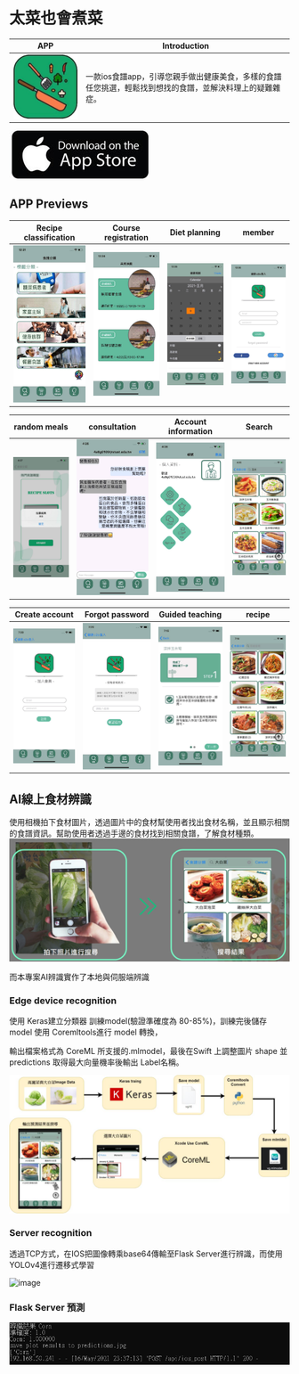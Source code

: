 # 太菜也會煮菜


| APP  | Introduction |
| ------------- | ------------- |
| ![image](https://github.com/JED-4a6g0109/Foodapp/blob/main/image/Logo.jpg)  | 一款ios食譜app，引導您親手做出健康美食，多樣的食譜任您挑選，輕鬆找到想找的食譜，並解決料理上的疑難雜症。


[![image](https://github.com/JED-4a6g0109/Foodapp/blob/main/image/AppStore.jpg)](https://jed-4a6g0109.github.io/?fbclid=IwAR1jRB0c1QW7wCZoTWttgmf6QQZxU9JHnMdzyyMS0Obm6n-r7ZLid02Cvcc)



## APP Previews


| Recipe classification | Course registration | Diet planning | member |
| --- | --- | --- | --- |
| ![image](https://github.com/JED-4a6g0109/Foodapp/blob/main/image/S__61694070.jpg)   | ![image](https://github.com/JED-4a6g0109/Foodapp/blob/main/image/S__61694075.jpg)     | ![image](https://github.com/JED-4a6g0109/Foodapp/blob/main/image/S__61694076.jpg)    | ![image](https://github.com/JED-4a6g0109/Foodapp/blob/main/image/S__61694077.jpg)    |



| random meals| consultation | Account information | Search  |
| --- | --- | --- | --- |
| ![image](https://github.com/JED-4a6g0109/Foodapp/blob/main/image/S__61694081.jpg)   | ![image](https://github.com/JED-4a6g0109/Foodapp/blob/main/image/S__61694080.jpg)     | ![image](https://github.com/JED-4a6g0109/Foodapp/blob/main/image/S__61694079.jpg)    | ![image](https://github.com/JED-4a6g0109/Foodapp/blob/main/image/S__61694078.jpg)    |




| Create account | Forgot password | Guided teaching | recipe |
| --- | --- | --- | --- |
| ![image](https://github.com/JED-4a6g0109/Foodapp/blob/main/image/S__61718542.jpg)   | ![image](https://github.com/JED-4a6g0109/Foodapp/blob/main/image/S__61718541.jpg)     | ![image](https://github.com/JED-4a6g0109/Foodapp/blob/main/image/S__61718537.jpg)    | ![image](https://github.com/JED-4a6g0109/Foodapp/blob/main/image/S__61718535.jpg)    |


## AI線上食材辨識
使用相機拍下食材圖片，透過圖片中的食材幫使用者找出食材名稱，並且顯示相關的食譜資訊。幫助使用者透過手邊的食材找到相關食譜，了解食材種類。
![image](https://github.com/JED-4a6g0109/Foodapp/blob/main/image/AI_Introduction.jpg)

而本專案AI辨識實作了本地與伺服端辨識

### Edge device recognition
使用 Keras建立分類器 訓練model(驗證準確度為 80-85%)，訓練完後儲存 model 使用 Coremltools進行 model 轉換，

輸出檔案格式為 CoreML 所支援的.mlmodel，最後在Swift 上調整圖片 shape 並 predictions 取得最大向量機率後輸出 Label名稱。

![image](https://github.com/JED-4a6g0109/Foodapp/blob/main/image/Core_ML_AI.jpg)



### Server recognition

透過TCP方式，在IOS把圖像轉乘base64傳輸至Flask Server進行辨識，而使用YOLOv4進行遷移式學習

![image](https://github.com/JED-4a6g0109/Foodapp/blob/main/image/AI.gif)

### Flask Server 預測
![image](https://github.com/JED-4a6g0109/Foodapp/blob/main/image/1621179720416.jpg)
